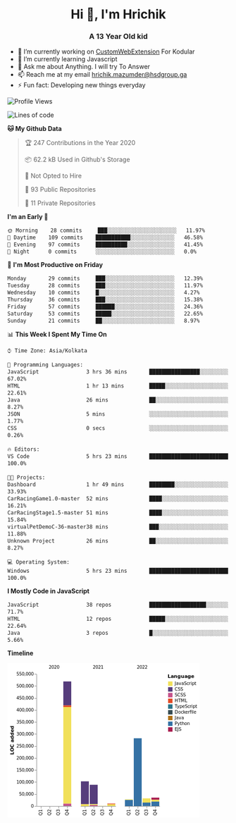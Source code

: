 <h1 align="center">Hi 👋, I'm Hrichik</h1>
<h3 align="center">A 13 Year Old kid</h3>


- 🔭 I’m currently working on [CustomWebExtension](https://github.com/hrichiksite/CustomWebExtension) For Kodular
- 🌱 I’m currently learning Javascript
- 💬 Ask me about Anything. I will try To Answer
- 📫 Reach me at my email hrichik.mazumder@hsdgroup.ga
- ⚡ Fun fact: Developing new things everyday

<!--START_SECTION:waka-->
![Profile Views](http://img.shields.io/badge/Profile%20Views-0-blue)

![Lines of code](https://img.shields.io/badge/From%20Hello%20World%20I%27ve%20Written-4.4%20million%20lines%20of%20code-blue)

**🐱 My Github Data** 

> 🏆 247 Contributions in the Year 2020
 > 
> 📦 62.2 kB Used in Github's Storage 
 > 
> 🚫 Not Opted to Hire
 > 
> 📜 93 Public Repositories
 > 
> 🔑 11 Private Repositories 

**I'm an Early 🐤** 

```text
🌞 Morning    28 commits     ███░░░░░░░░░░░░░░░░░░░░░░   11.97% 
🌆 Daytime    109 commits    ███████████░░░░░░░░░░░░░░   46.58% 
🌃 Evening    97 commits     ██████████░░░░░░░░░░░░░░░   41.45% 
🌙 Night      0 commits      ░░░░░░░░░░░░░░░░░░░░░░░░░   0.0%

```
📅 **I'm Most Productive on Friday** 

```text
Monday       29 commits     ███░░░░░░░░░░░░░░░░░░░░░░   12.39% 
Tuesday      28 commits     ███░░░░░░░░░░░░░░░░░░░░░░   11.97% 
Wednesday    10 commits     █░░░░░░░░░░░░░░░░░░░░░░░░   4.27% 
Thursday     36 commits     ███░░░░░░░░░░░░░░░░░░░░░░   15.38% 
Friday       57 commits     ██████░░░░░░░░░░░░░░░░░░░   24.36% 
Saturday     53 commits     █████░░░░░░░░░░░░░░░░░░░░   22.65% 
Sunday       21 commits     ██░░░░░░░░░░░░░░░░░░░░░░░   8.97%

```


📊 **This Week I Spent My Time On** 

```text
⌚︎ Time Zone: Asia/Kolkata

💬 Programming Languages: 
JavaScript               3 hrs 36 mins       ████████████████░░░░░░░░░   67.02% 
HTML                     1 hr 13 mins        █████░░░░░░░░░░░░░░░░░░░░   22.61% 
Java                     26 mins             ██░░░░░░░░░░░░░░░░░░░░░░░   8.27% 
JSON                     5 mins              ░░░░░░░░░░░░░░░░░░░░░░░░░   1.77% 
CSS                      0 secs              ░░░░░░░░░░░░░░░░░░░░░░░░░   0.26%

🔥 Editors: 
VS Code                  5 hrs 23 mins       █████████████████████████   100.0%

🐱‍💻 Projects: 
Dashboard                1 hr 49 mins        ████████░░░░░░░░░░░░░░░░░   33.93% 
CarRacingGame1.0-master  52 mins             ████░░░░░░░░░░░░░░░░░░░░░   16.21% 
CarRacingStage1.5-master 51 mins             ████░░░░░░░░░░░░░░░░░░░░░   15.84% 
virtualPetDemoC-36-master38 mins             ███░░░░░░░░░░░░░░░░░░░░░░   11.88% 
Unknown Project          26 mins             ██░░░░░░░░░░░░░░░░░░░░░░░   8.27%

💻 Operating System: 
Windows                  5 hrs 23 mins       █████████████████████████   100.0%

```

**I Mostly Code in JavaScript** 

```text
JavaScript               38 repos            ██████████████████░░░░░░░   71.7% 
HTML                     12 repos            █████░░░░░░░░░░░░░░░░░░░░   22.64% 
Java                     3 repos             █░░░░░░░░░░░░░░░░░░░░░░░░   5.66%

```


**Timeline**

![Chart not found](https://github.com/hrichiksite/hrichiksite/blob/master/charts/bar_graph.png) 


<!--END_SECTION:waka-->

